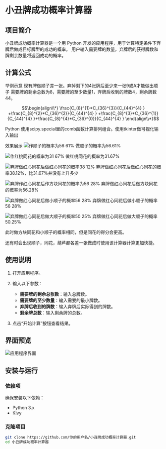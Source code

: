 # 小丑牌成功概率计算器

## 项目简介

小丑牌成功概率计算器是一个用 Python 开发的应用程序，用于计算特定条件下弃牌后做成目标牌型的成功的概率。
用户输入需要牌的数量，弃牌后的获得牌数和牌剩余数量将返回成功的概率。

## 计算公式

举例示意
现有牌做顺子差一张。弃掉剩下的4张牌后至少来一张9或A才能做出顺子
需要牌的剩余总数为8，需要牌的至少数量1，弃牌后收到的牌数4，剩余牌数44。

$$\begin{align\\*}
\frac{C_{8}^{1}*C_{36}^{3}}{C_{44}^{4} } +\frac{C_{8}^{2}*C_{36}^{2}}{C_{44}^{4} } +\frac{C_{8}^{3}*C_{36}^{1}}{C_{44}^{4} }+\frac{C_{8}^{4}*C_{36}^{0}}{C_{44}^{4} }
\end{align\\*}$$


Python
使用scipy.special里的comb函数计算排列组合。使用tkinter做可视化输入输出

效果展示
![作顺子的概率为56 61%](https://github.com/user-attachments/assets/23a3be6d-26a8-4a58-a0eb-185c9cd5307a)
做顺子的概率为56.61%

![作红桃同花的概率为31 67%](https://github.com/user-attachments/assets/fe1e9de3-5cb6-4042-b4ba-416388f61959)
做红桃同花的概率为31.67%

![弃牌做红心同花后做红心同花的概率38 12%](https://github.com/user-attachments/assets/558b6b65-13c7-4ada-b4c2-60e96f1541fd)
弃牌做红心同花后做红心同花的概率38.12%，比31.67%并没有上升多少

![弃牌作红心同花后作方块同花的概率为56 28%](https://github.com/user-attachments/assets/964d13c7-929b-4092-9fd5-15981b0b5db4)
弃牌做红心同花后做方块同花的概率为56.28%

![弃牌做红心同花后做小顺子的概率56 28%](https://github.com/user-attachments/assets/39957ddc-c355-4655-9aec-79da880eb316)
弃牌做红心同花后做小顺子的概率56 28%

![弃牌做红心同花后做大顺子的概率50 25%](https://github.com/user-attachments/assets/2000128a-18b6-4b1a-9158-68c37db19fca)
弃牌做红心同花后做大顺子的概率50.25%

此时做方块同花和小顺子的概率相同，但是同花的得分会更高。

还有时会出现顺子，同花，葫芦都各差一张做成时使用该计算器计算更加快捷。


## 使用说明





1. 打开应用程序。
2. 输入以下参数：
   - **需要牌的剩余总张数**：输入总牌数。
   - **需要牌的至少数量**：输入需要的最小牌数。
   - **弃牌后收到的牌数**：输入弃牌后实际得到的牌数。
   - **剩余牌总数**：输入剩余牌的总数。

3. 点击“开始计算”按钮查看结果。

## 界面预览

![应用程序界面](C:\Users\黄敬生\Desktop\作红桃同花的概率为31.67%.png)

## 安装与运行

### 依赖项

确保安装以下依赖：

- Python 3.x
- Kivy

### 克隆项目

```bash
git clone https://github.com/你的用户名/小丑牌成功概率计算器.git
cd 小丑牌成功概率计算器
